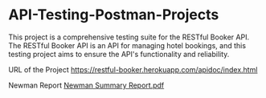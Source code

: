# API-Testing-Postman-Projects

This project is a comprehensive testing suite for the RESTful Booker API. The RESTful Booker API is an API for managing hotel bookings, and this testing project aims to ensure the API's functionality and reliability.

URL of the Project 
https://restful-booker.herokuapp.com/apidoc/index.html

Newman Report
[Newman Summary Report.pdf](https://github.com/Varsha1397/API-Testing-Postman-Projects/files/11806483/Newman.Summary.Report.pdf)
